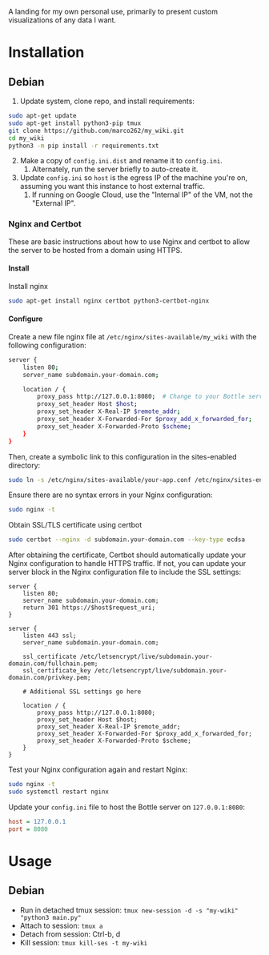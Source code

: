 A landing for my own personal use, primarily to present custom visualizations of any data I want.

# Installation

## Debian

1. Update system, clone repo, and install requirements:  
```bash
sudo apt-get update
sudo apt-get install python3-pip tmux
git clone https://github.com/marco262/my_wiki.git
cd my_wiki
python3 -m pip install -r requirements.txt
```
2. Make a copy of `config.ini.dist` and rename it to `config.ini`.
   1. Alternately, run the server briefly to auto-create it.
3. Update `config.ini` so `host` is the egress IP of the machine you're on, assuming you want this instance to host external traffic.
   1. If running on Google Cloud, use the "Internal IP" of the VM, not the "External IP".

### Nginx and Certbot

These are basic instructions about how to use Nginx and certbot to allow the server to be hosted from a domain using HTTPS. 

#### Install

Install nginx

```bash
sudo apt-get install nginx certbot python3-certbot-nginx
```

#### Configure

Create a new file nginx file at `/etc/nginx/sites-available/my_wiki` with the following configuration:

```bash
server {
    listen 80;
    server_name subdomain.your-domain.com;

    location / {
        proxy_pass http://127.0.0.1:8080;  # Change to your Bottle server's port
        proxy_set_header Host $host;
        proxy_set_header X-Real-IP $remote_addr;
        proxy_set_header X-Forwarded-For $proxy_add_x_forwarded_for;
        proxy_set_header X-Forwarded-Proto $scheme;
    }
}
```

Then, create a symbolic link to this configuration in the sites-enabled directory:

```bash
sudo ln -s /etc/nginx/sites-available/your-app.conf /etc/nginx/sites-enabled/
```

Ensure there are no syntax errors in your Nginx configuration:

```bash
sudo nginx -t
```

Obtain SSL/TLS certificate using certbot

```bash
sudo certbot --nginx -d subdomain.your-domain.com --key-type ecdsa
```

After obtaining the certificate, Certbot should automatically update your Nginx configuration to handle HTTPS traffic. If not, you can update your server block in the Nginx configuration file to include the SSL settings:

```nginx
server {
    listen 80;
    server_name subdomain.your-domain.com;
    return 301 https://$host$request_uri;
}

server {
    listen 443 ssl;
    server_name subdomain.your-domain.com;

    ssl_certificate /etc/letsencrypt/live/subdomain.your-domain.com/fullchain.pem;
    ssl_certificate_key /etc/letsencrypt/live/subdomain.your-domain.com/privkey.pem;

    # Additional SSL settings go here

    location / {
        proxy_pass http://127.0.0.1:8080;
        proxy_set_header Host $host;
        proxy_set_header X-Real-IP $remote_addr;
        proxy_set_header X-Forwarded-For $proxy_add_x_forwarded_for;
        proxy_set_header X-Forwarded-Proto $scheme;
    }
}
```

Test your Nginx configuration again and restart Nginx:

```bash
sudo nginx -t
sudo systemctl restart nginx
```

Update your `config.ini` file to host the Bottle server on `127.0.0.1:8080`:

```ini
host = 127.0.0.1
port = 8080
```

# Usage

## Debian

* Run in detached tmux session: `tmux new-session -d -s "my-wiki" "python3 main.py"`
* Attach to session: `tmux a`
* Detach from session: Ctrl-b, d
* Kill session: `tmux kill-ses -t my-wiki`
